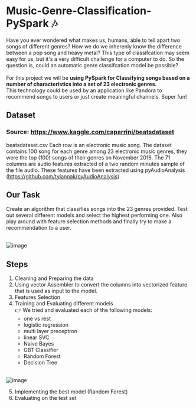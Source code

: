 # Music-Genre-Classification-PySpark 🎶
Have you ever wondered what makes us, humans, able to tell apart two songs of different genres? How we do we inherenly know the difference between a pop song and heavy metal? This type of classifcation may seem easy for us, but it's a very difficult challenge for a computer to do. So the question is, could an automatic genre classifcation model be possible? <br> <br>
For this project we will be **using PySpark for Classifying songs based on a number of characteristics into a set of 23 electronic genres.**
<br>
This technology could be used by an application like Pandora to recommend songs to users or just create meaningful channels. Super fun!

## Dataset
### Source: https://www.kaggle.com/caparrini/beatsdataset
beatsdataset.csv Each row is an electronic music song. The dataset contains 100 song for each genre among 23 electronic music genres, they were the top (100) songs of their genres on November 2016. The 71 columns are audio features extracted of a two random minutes sample of the file audio. These features have been extracted using pyAudioAnalysis (https://github.com/tyiannak/pyAudioAnalysis).
## Our Task
Create an algorithm that classifies songs into the 23 genres provided. Test out several different models and select the highest performing one. Also play around with feature selection methods and finally try to make a recommendation to a user. <br> <br>

![image](https://user-images.githubusercontent.com/53153292/227954901-6c78c7cc-dfd3-4408-bc24-b3d11ffdec71.png)

## Steps
1) Cleaning and Preparing the data
2) Using vector Assembler to convert the columns into vectorized feature that is used as input to the model.
3) Features Selection
4) Training and Evaluating different models <br>
:point_right: 
We tried and evaluated each of the following models:
    - one vs rest
    - logistic regression
    - multi layer preceptron
    - linear SVC
    - Naive Bayes
    - GBT Classifier
    - Random Forest
    - Decision Tree
    <br>
![image](https://user-images.githubusercontent.com/53153292/227953946-fa5b2afc-cafc-44d6-85a6-0cd283298c0f.png)

5) Implementing the best model (Random Forest)
6) Evaluating on the test set

